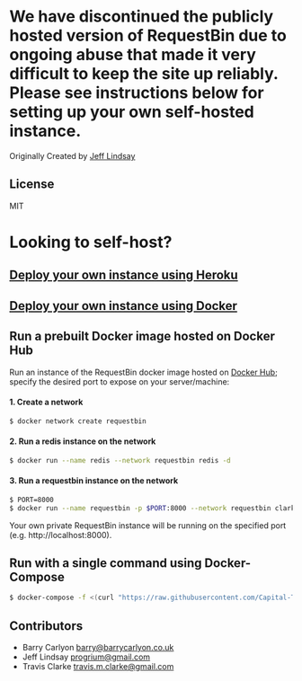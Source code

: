 # We have discontinued the publicly hosted version of RequestBin due to ongoing abuse that made it very difficult to keep the site up reliably. Please see instructions below for setting up your own self-hosted instance.

Originally Created by [Jeff Lindsay](http://progrium.com)

License
-------
MIT


Looking to self-host?
=====================

## [Deploy your own instance using Heroku](https://github.com/Runscope/requestbin#deploy-your-own-instance-using-heroku)

## [Deploy your own instance using Docker](https://github.com/Runscope/requestbin#deploy-your-own-instance-using-docker)

## Run a prebuilt Docker image hosted on Docker Hub

Run an instance of the RequestBin docker image hosted on [Docker Hub](https://hub.docker.com/r/clarketm/requestbin/); specify the desired port to expose on your server/machine: 

#### 1. Create a network
```bash
$ docker network create requestbin
```

#### 2. Run a redis instance on the network
```bash
$ docker run --name redis --network requestbin redis -d
```

#### 3. Run a requestbin instance on the network
```bash
$ PORT=8000
$ docker run --name requestbin -p $PORT:8000 --network requestbin clarketm/requestbin -d
```

Your own private RequestBin instance will be running on the specified port (e.g. http://localhost:8000).

## Run with a single command using Docker-Compose
```bash
$ docker-compose -f <(curl "https://raw.githubusercontent.com/Capital-T-Industries/requestbin/master/docker-compose.yml") up -d
```

Contributors
------------
 * Barry Carlyon <barry@barrycarlyon.co.uk>
 * Jeff Lindsay <progrium@gmail.com>
 * Travis Clarke <travis.m.clarke@gmail.com>

